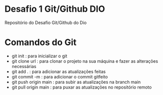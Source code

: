 # Desafio 1 Git/Github DIO

Repositório do Desafio Git/Github do Dio

# Comandos do Git

- git init : para inicializar o git
- git clone url : para clonar o projeto na sua máquina e fazer as alterações necessárias
- git add . : para adicionar as atualizações feitas
- git commit -m : para adicionar o commit gitfeito
- git push origin main : para subir as atualizações na branch main
- git pull origin main : para puxar as atualizações no repositório remoto
